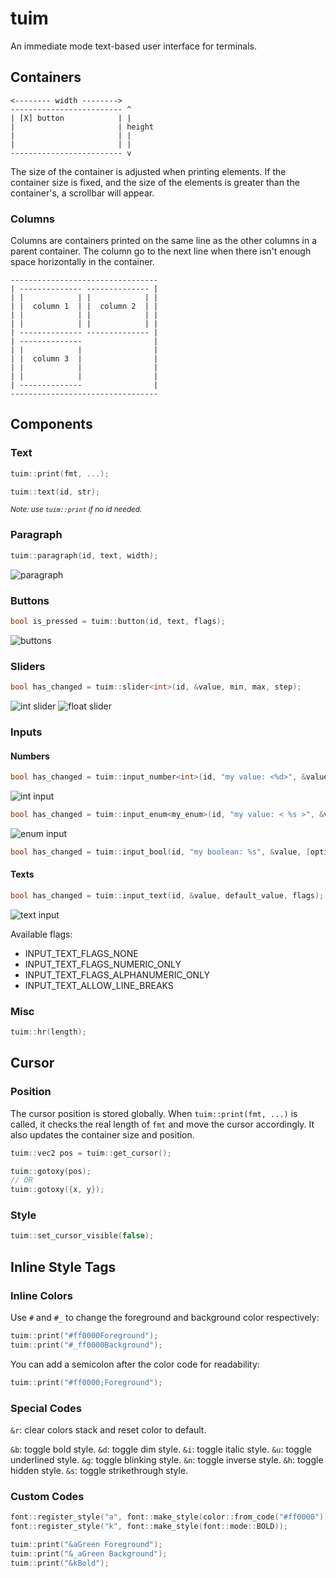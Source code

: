 # tuim
An immediate mode text-based user interface for terminals.

## Containers

```
<-------- width -------->  
------------------------- ^  
| [X] button            | |  
|                       | height  
|                       | |  
|                       | |  
------------------------- v  
```

The size of the container is adjusted when printing elements. If the container size is fixed, and
the size of the elements is greater than the container's, a scrollbar will appear.


### Columns

Columns are containers printed on the same line as the other columns in a parent container.
The column go to the next line when there isn't enough space horizontally in the container.

```
---------------------------------
| -------------- -------------- |
| |            | |            | |
| |  column 1  | |  column 2  | |
| |            | |            | |
| |            | |            | |
| -------------- -------------- |
| --------------                |
| |            |                |
| |  column 3  |                |
| |            |                |
| |            |                |
| --------------                |
---------------------------------
```

## Components

### Text

```cpp
tuim::print(fmt, ...);
```

```cpp
tuim::text(id, str);
```
<small><i>Note: use `tuim::print` if no id needed.</i></small>

### Paragraph

```cpp
tuim::paragraph(id, text, width);
```
![paragraph](https://cdn.discordapp.com/attachments/1137766959203745863/1185100857101004831/paragraph.gif)

### Buttons

```cpp
bool is_pressed = tuim::button(id, text, flags);
```
![buttons](https://cdn.discordapp.com/attachments/1137766959203745863/1185101731810521149/buttons.gif)

### Sliders

```cpp
bool has_changed = tuim::slider<int>(id, &value, min, max, step);
```
![int slider](https://cdn.discordapp.com/attachments/1137766959203745863/1185101001406042152/int-slider.gif)
![float slider](https://cdn.discordapp.com/attachments/1137766959203745863/1185100419819647016/float-slider.gif)

### Inputs

#### Numbers
```cpp
bool has_changed = tuim::input_number<int>(id, "my value: <%d>", &value, min, max, step);
```
![int input](https://cdn.discordapp.com/attachments/1137766959203745863/1185103040613720124/int-input.gif)

```cpp
bool has_changed = tuim::input_enum<my_enum>(id, "my value: < %s >", &value, max, labels);
```
![enum input](https://cdn.discordapp.com/attachments/1137766959203745863/1185101123955195924/enum-input.gif)

```cpp
bool has_changed = tuim::input_bool(id, "my boolean: %s", &value, [optional] labels);
```

#### Texts
```cpp
bool has_changed = tuim::input_text(id, &value, default_value, flags);
```
![text input](https://cdn.discordapp.com/attachments/1137766959203745863/1185100683821723708/text-input.gif)

Available flags:
- INPUT_TEXT_FLAGS_NONE
- INPUT_TEXT_FLAGS_NUMERIC_ONLY
- INPUT_TEXT_FLAGS_ALPHANUMERIC_ONLY
- INPUT_TEXT_ALLOW_LINE_BREAKS

### Misc

```cpp
tuim::hr(length);
```

## Cursor

### Position

The cursor position is stored globally. When `tuim::print(fmt, ...)` is called, it checks the real length of `fmt` and move the cursor accordingly.
It also updates the container size and position.

```cpp
tuim::vec2 pos = tuim::get_cursor();
```

```cpp
tuim::gotoxy(pos);
// OR
tuim::gotoxy({x, y});
```

### Style

```cpp
tuim::set_cursor_visible(false);
```

## Inline Style Tags

### Inline Colors

Use `#` and `#_` to change the foreground and background color respectively:

```cpp
tuim::print("#ff0000Foreground");
tuim::print("#_ff0000Background");
```

You can add a semicolon after the color code for readability:

```cpp
tuim::print("#ff0000;Foreground");
```

### Special Codes

`&r`: clear colors stack and reset color to default.  

`&b`: toggle bold style.
`&d`: toggle dim style.
`&i`: toggle italic style.
`&u`: toggle underlined style.
`&g`: toggle blinking style.
`&n`: toggle inverse style.
`&h`: toggle hidden style.
`&s`: toggle strikethrough style.

### Custom Codes

```cpp
font::register_style("a", font::make_style(color::from_code("#ff0000")));
font::register_style("k", font::make_style(font::mode::BOLD));

tuim::print("&aGreen Foreground");
tuim::print("&_aGreen Background");
tuim::print("&kBold");
```